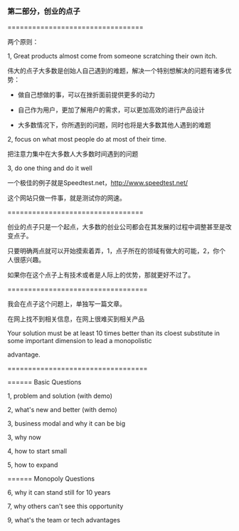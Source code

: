 ### 第二部分，创业的点子

=================================

两个原则：

1, Great products almost come from someone scratching their own itch.

伟大的点子大多数是创始人自己遇到的难题，解决一个特别想解决的问题有诸多优势：

- 做自己想做的事，可以在挫折面前提供更多的动力

- 自己作为用户，更加了解用户的需求，可以更加高效的进行产品设计

- 大多数情况下，你所遇到的问题，同时也将是大多数其他人遇到的难题

2, focus on what most people do at most of their time.

把注意力集中在大多数人大多数时间遇到的问题

3, do one thing and do it well

一个极佳的例子就是Speedtest.net，http://www.speedtest.net/

这个网站只做一件事，就是测试你的网速。

=================================

创业的点子只是一个起点，大多数的创业公司都会在其发展的过程中调整甚至是改变点子。

只要明确两点就可以开始摸索着弄，1，点子所在的领域有做大的可能，2，你个人很感兴趣。

如果你在这个点子上有技术或者是人际上的优势，那就更好不过了。

==================================

我会在点子这个问题上，单独写一篇文章。

在网上找不到相关信息，在网上很难买到相关产品

Your solution must be at least 10 times better than its cloest substitute in some important dimension to lead a monopolistic

advantage.

==================================

====== Basic Questions

1, problem and solution (with demo)

2, what's new and better (with demo)

3, business modal and why it can be big

3, why now

4, how to start small

5, how to expand

====== Monopoly Questions

6, why it can stand still for 10 years

7, why others can't see this opportunity

9, what's the team or tech advantages
